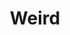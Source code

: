 ---
title: "Weird"
permalink: /spells/weird/
tags:
  - Spell
  - 9th Level
  - Illusion
available_for:
  - Wizard
level: "9th Level"
school: "Illusion"
range: "120 ft"
area: "30 ft"
shape: "Sphere"
comp:
  - V
  - S
duration: "1 Minute"
concentration: true
attack: "WIS Save"
description: |
  Drawing on the deepest fears of a group of creatures, you create illusory creatures in their minds, visible only to them. Each creature in a 30-foot-radius sphere centered on a point of your choice within range must make a wisdom saving throw. On a failed save, a creature becomes frightened for the duration. The illusion calls on the creature's deepest fears, manifesting its worst nightmares as an implacable threat. At the start of each of the frightened creature's turns, it must succeed on a wisdom saving throw or take 4d10 psychic damage. On a successful save, the spell ends for that creature.
excerpt: "Drawing on the deepest fears of a group of creatures, you create illusory creatures in their minds, visible only to them."
source: "Basic Rules"
---